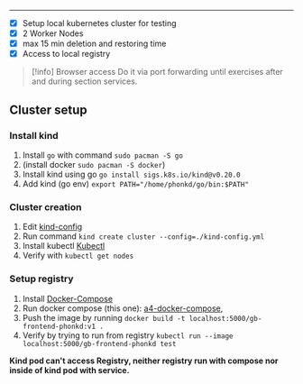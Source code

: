 ****

- [x] Setup local kubernetes cluster for testing
- [x] 2 Worker Nodes
- [x] max 15 min deletion and restoring time
- [x] Access to local registry

>[!info] Browser access
>Do it via port forwarding until exercises after and during section services.

## Cluster setup

### Install kind

1. Install `go` with command `sudo pacman -S go`
2. (install docker `sudo pacman -S docker`)
3. Install kind using go `go install sigs.k8s.io/kind@v0.20.0`
4. Add kind (go env) `export PATH="/home/phonkd/go/bin:$PATH"`

### Cluster creation

1. Edit [kind-config](kind-config.yml)
2. Run command `kind create cluster --config=./kind-config.yml`
3. Install kubectl [Kubectl](Kubectl.md)
4. Verify with `kubectl get nodes`

### Setup registry 

1. Install [Docker-Compose](Docker-Compose.md)
2. Run docker compose (this one): [a4-docker-compose](docs/Praktische%20Projekte/auftraege/CKAD/prerequisites/registry/a4-docker-compose.yml),
3. Push the image by running `docker build -t localhost:5000/gb-frontend-phonkd:v1 .`
4. Verify by trying to run from registry `kubectl run --image localhost:5000/gb-frontend-phonkd test`

**Kind pod can't access Registry, neither registry run with compose nor inside of kind pod with service.**